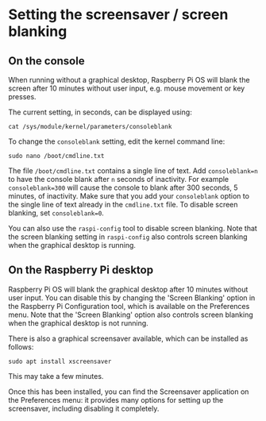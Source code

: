 # Setting the screensaver / screen blanking

## On the console

When running without a graphical desktop, Raspberry Pi OS will blank the screen after 10 minutes without user input, e.g. mouse movement or key presses.

The current setting, in seconds, can be displayed using:
```
cat /sys/module/kernel/parameters/consoleblank
```

To change the `consoleblank` setting, edit the kernel command line:

```
sudo nano /boot/cmdline.txt
```

The file `/boot/cmdline.txt` contains a single line of text. Add `consoleblank=n` to have the console blank after `n` seconds of inactivity. For example `consoleblank=300` will cause the console to blank after 300 seconds, 5 minutes, of inactivity. Make sure that you add your `consoleblank` option to the single line of text already in the `cmdline.txt` file. To disable screen blanking, set `consoleblank=0`.

You can also use the `raspi-config` tool to disable screen blanking. Note that the screen blanking setting in `raspi-config` also controls screen blanking when the graphical desktop is running.

## On the Raspberry Pi desktop

Raspberry Pi OS will blank the graphical desktop after 10 minutes without user input. You can disable this by changing the 'Screen Blanking' option in the Raspberry Pi Configuration tool, which is available on the Preferences menu. Note that the 'Screen Blanking' option also controls screen blanking when the graphical desktop is not running.

There is also a graphical screensaver available, which can be installed as follows:

```
sudo apt install xscreensaver
```

This may take a few minutes.

Once this has been installed, you can find the Screensaver application on the Preferences menu: it provides many options for setting up the screensaver, including disabling it completely.
